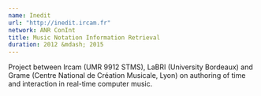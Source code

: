 ```yaml
---
name: Inedit 
url: "http://inedit.ircam.fr"
network: ANR ConInt
title: Music Notation Information Retrieval
duration: 2012 &mdash; 2015
---
```


Project between Ircam (UMR 9912 STMS), LaBRI (University Bordeaux) and Grame (Centre National de Création Musicale, Lyon) on authoring of time and interaction in real-time computer music.   

